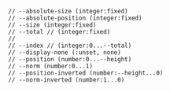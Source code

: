       // --absolute-size (integer:fixed)
      // --absolute-position (integer:fixed)
      // --size (integer:fixed)
      // --total // (integer:fixed)
      //
      // --index // (integer:0...--total)
      // --display-none (:unset, none)
      // --position (number:0...--height)
      // --norm (number:0...1)
      // --position-inverted (number:--height...0)
      // --norm-inverted (number:1...0)
